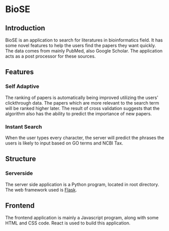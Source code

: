 # BioSE

## Introduction

BioSE is an application to search for literatures in bioinformatics field. It has some novel features to help the users find the papers they want quickly. The data comes from mainly PubMed, also Google Scholar. The application acts as a post processor for these sources.

## Features

### Self Adaptive

The ranking of papers is automatically being improved utilizing the users' clickthrough data. The papers which are more relevant to the search term will be ranked higher later. The result of cross validation suggests that the algorithm also has the ability to predict the importance of new papers.

### Instant Search

When the user types every character, the server will predict the phrases the users is likely to input based on GO terms and NCBI Tax.

## Structure

### Serverside

The server side application is a Python program, located in root directory. The web framework used is [Flask](http://flask.pocoo.org/). 

## Frontend

The frontend application is mainly a Javascript program, along with some HTML and CSS code. React is used to build this application.

